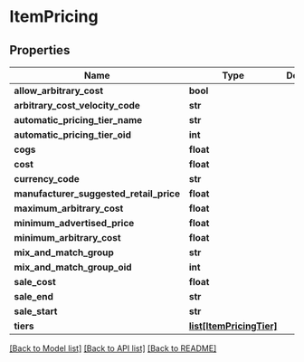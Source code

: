 # ItemPricing

## Properties
Name | Type | Description | Notes
------------ | ------------- | ------------- | -------------
**allow_arbitrary_cost** | **bool** |  | [optional] 
**arbitrary_cost_velocity_code** | **str** |  | [optional] 
**automatic_pricing_tier_name** | **str** |  | [optional] 
**automatic_pricing_tier_oid** | **int** |  | [optional] 
**cogs** | **float** |  | [optional] 
**cost** | **float** |  | [optional] 
**currency_code** | **str** |  | [optional] 
**manufacturer_suggested_retail_price** | **float** |  | [optional] 
**maximum_arbitrary_cost** | **float** |  | [optional] 
**minimum_advertised_price** | **float** |  | [optional] 
**minimum_arbitrary_cost** | **float** |  | [optional] 
**mix_and_match_group** | **str** |  | [optional] 
**mix_and_match_group_oid** | **int** |  | [optional] 
**sale_cost** | **float** |  | [optional] 
**sale_end** | **str** |  | [optional] 
**sale_start** | **str** |  | [optional] 
**tiers** | [**list[ItemPricingTier]**](ItemPricingTier.md) |  | [optional] 

[[Back to Model list]](../README.md#documentation-for-models) [[Back to API list]](../README.md#documentation-for-api-endpoints) [[Back to README]](../README.md)



